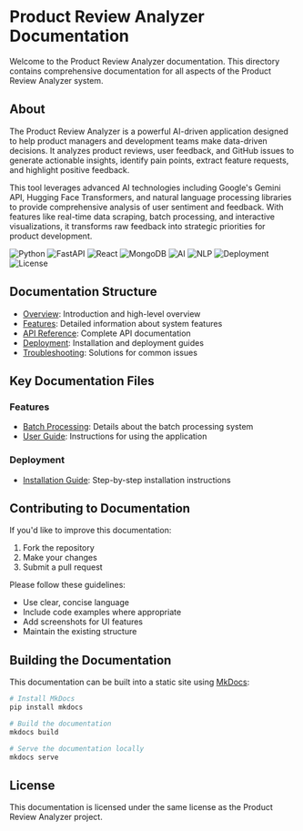 # Product Review Analyzer Documentation

Welcome to the Product Review Analyzer documentation. This directory contains comprehensive documentation for all aspects of the Product Review Analyzer system.

## About

The Product Review Analyzer is a powerful AI-driven application designed to help product managers and development teams make data-driven decisions. It analyzes product reviews, user feedback, and GitHub issues to generate actionable insights, identify pain points, extract feature requests, and highlight positive feedback.

This tool leverages advanced AI technologies including Google's Gemini API, Hugging Face Transformers, and natural language processing libraries to provide comprehensive analysis of user sentiment and feedback. With features like real-time data scraping, batch processing, and interactive visualizations, it transforms raw feedback into strategic priorities for product development.

![Python](https://img.shields.io/badge/Python-3.11-blue)
![FastAPI](https://img.shields.io/badge/FastAPI-Latest-green)
![React](https://img.shields.io/badge/React-Latest-blue)
![MongoDB](https://img.shields.io/badge/MongoDB-Atlas-green)
![AI](https://img.shields.io/badge/AI-Gemini_API-red)
![NLP](https://img.shields.io/badge/NLP-Sentiment_Analysis-yellow)
![Deployment](https://img.shields.io/badge/Deployment-AWS_EC2-orange)
![License](https://img.shields.io/badge/License-MIT-lightgrey)

## Documentation Structure

- [Overview](index.md): Introduction and high-level overview
- [Features](features/): Detailed information about system features
- [API Reference](api/): Complete API documentation
- [Deployment](deployment/): Installation and deployment guides
- [Troubleshooting](troubleshooting/): Solutions for common issues

## Key Documentation Files

### Features
- [Batch Processing](features/batch-processing.md): Details about the batch processing system
- [User Guide](features/user-guide.md): Instructions for using the application

### Deployment
- [Installation Guide](deployment/installation.md): Step-by-step installation instructions

## Contributing to Documentation

If you'd like to improve this documentation:

1. Fork the repository
2. Make your changes
3. Submit a pull request

Please follow these guidelines:
- Use clear, concise language
- Include code examples where appropriate
- Add screenshots for UI features
- Maintain the existing structure

## Building the Documentation

This documentation can be built into a static site using [MkDocs](https://www.mkdocs.org/):

```bash
# Install MkDocs
pip install mkdocs

# Build the documentation
mkdocs build

# Serve the documentation locally
mkdocs serve
```

## License

This documentation is licensed under the same license as the Product Review Analyzer project.
